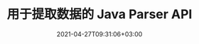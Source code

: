 ---
############################# Static ############################
layout: "product"
date: 2021-04-27T09:31:06+03:00
draft: false

product: "Parser"
product_tag: "parser"
platform: "Java"
platform_tag: "java"

############################# Head ############################
head_title: "Java API 从 PDF Word Excel HTML 中解析文本、图像和元数据"
head_description: "Java 文档解析器 API，用于从数据库、Word、Excel、演示文稿、PDF、电子邮件、EPUB 和 ZIP 文件中提取文本、图像、元数据和编码."

############################# Header ############################
title: "用于提取数据的 Java Parser API"
description: "Java API，用于从文档、演示文稿、档案和电子邮件中解析和提取带有元数据的图像和文本。"
button:
    enable: true

############################# SubMenu ############################
submenu:
    enable: true
    
    left:
        img_alt: "GroupDocs.Parser for Java"
        image: "/border/groupdocs-parser-java.svg"
        product: "GroupDocs.Parser"
        platform: "Java"

    middle:
        button:
            # button loop
            - link: "#overview"
              text: "概述"

            # button loop
            - link: "#features"
              text: "特征"

            # button loop
            - link: "#support"
              text: "Support"

            # button loop
            - link: "https://products.groupdocs.app/parser"
              text: "Live Demo"

            # button loop
            - link: "https://purchase.groupdocs.com/pricing/parser/java"
              text: "价钱"

    right:
        link_download: "https://downloads.groupdocs.com/parser"
        link_learn: "https://docs.groupdocs.com/parser/java/"
        link_buy: "https://purchase.groupdocs.com"

############################# 概述 ############################
overview:
    enable: true
    content: |
      GroupDocs.Parser for Java 是一个文本、图像和元数据提取器 API，支持 50 多种流行的文档类型，以帮助构建具有解析原始、结构化和格式化文本功能的业务应用程序。它还支持使用预定义模板解析文档，并允许从发票和其他典型文档中快速准确地提取复杂数据。 GroupDocs.Parser for Java 使您能够从所有流行格式的受密码保护的文件中提取文本和元数据，包括文字处理文档、Excel 电子表格、PowerPoint 演示文稿、OneNote、PDF 文件和 ZIP 档案。
    tabs:
      enable: true     
      
      ## TAB ONE ##
      tab_one:
        description: |
          以下是 Java 的 GroupDocs.Parser 的概述：

        left:
          enable: true
          icon: "fas fa-tools"
          title: "特征"
          content: |
            * 提取图像
            * 提取原始文本
            * 提取格式化文本
            * 提取结构化文本
            * 提取元数据
            * 从 ZIP 文件中的文件中提取
            * 搜索提取
            * 使用文本格式化程序提取
            * 检测编码标准
            * 检测媒体类型
        
        right:
          enable: true
          icon: "fab fa-html5"
          title: "API"
          content: |
            * 获取输入文件
            * 获取原始或格式化文本
            * 获取元数据
      
      ## TAB TWO ##
      tab_two:
        description: |
          GroupDocs.Parser for Java 支持以下 [文档文件格式](https://docs.groupdocs.com/parser/java/supported-document-formats/)：

        left:
          enable: true
          table:
            # table loop
            - title: "文本提取"
              content: |
                * **文本**：DOC、DOCX、DOT、DOTM、DOTX、DOCM、RTF、ODT、OTT、TXT、MD、WordprocessingML (XML)
                * **电子表格**：XLS、XLSX、CSV、XLSM、XLSB、ODS、SpreadsheetML (XML)、XLT、XLTX、XLTM、OTS、XLA、、XLAM、TSV
                * **演示文稿**：PPT、PPTX、PPTM、PPS、PPSX、PPSM、POT、POTX、POTM、ODP、OTP
                * **OneNote**：一个
                * **电子邮件**：MSG、EML、EMLX、PST、OST、MS EXCHANGE SERVER、POP、IMAP
                * **电子出版**：EPUB、FB2
                * **便携式文档**：PDF、PDF 包、加密 PDF
                * **基于 DOM 的**：XML、HTML、XHTML、MHTML
                * **压缩和包装**：ZIP、CHM
                * **数据库**：ADO.NET

            # table loop
            - title: "编码检测"
              content: |
                * **BOM**：UTF32 LE、UTF32 BE、UTF16 LE、UTF16 BE、UTF8 和 UTF7
                * **内容**：UTF32 LE、UTF32 BE、UTF16 LE、UTF16 BE、UTF8 和 ANSI

        right:
          enable: true
          table:
            # table loop
            - title: "元数据提取"
              content: |
                * **文本**：DOC、DOCX、DOT、DOTX、DOTM、OTT、ODT
                * **电子表格**：XLS、XLSX、XLT、XLTX、XLTM、XLA、XLAM、OTS、ODS
                * **演示文稿**：PPT、PPTX、POT、POTX、POTM、PPSM、PPTM、OTP、ODP
                * **电子邮件**：味精、EML、EMLX
                * **电子出版**：EPUB、FB2
                * **其他**：PDF

            # table loop
            - title: "Text & 元数据提取"
              content: |
                * **模板**：DOTX、POTX
                * **启用宏的模板**：DOTM、POTM、PPSM、PPTM
                * **OpenDocument 模板**：OTT

            # table loop
            - title: "图像提取"
              content: |
                * **文本**：DOC、DOCX、DOCM、RTF、DOT、DOTM、DOTX、ODT
                * **电子表格**：XLS、XLSX、XLSM、XLSB、ODS、XLT、XLTM、XLTX
                * **演示文稿**：PPT、PPTX、PPTM、ODP、POT、POTM、POTX、PPS、PPSX、PPSM
                * **便携式文档**：PDF、POT、POTM、POTX
                * **电子书**：CHM、EPUB、FB2
                * **标记**：HTML

      ## TAB THREE ##
      tab_three:
        description: |
          GroupDocs.Parser for Java 支持以下操作系统、框架和包管理器:
        
        left:
          enable: true
          table:
            # table loop
            - icon: "fab fa-windows"
              title: "操作系统"
              content: |
                * Microsoft Windows Desktop
                * Microsoft Windows Server
                * Linux
                * MacOS

            # table loop
            - icon: "fas fa-code"
              title: "支持的框架"
              content: |
                * Java 7 (1.7) 及更高版本

        right:
          enable: true
          table:
            # table loop
            - icon: "fas fa-cogs"
              title: "开发环境"
              content: |
                * NetBeans
                * IntelliJ IDEA
                * Eclipse
            # table loop
            - icon: "fas fa-tools"
              title: "构建自动化工具"
              content: |
                * Maven

############################# 特征 ############################
features:
    enable: true
    title: "GroupDocs.Parser for Java 特征"

    feature:
      # feature loop
      - icon: "fas fa-copy"
        content: "统计单个或多个文档的单词出现次数"

      # feature loop
      - icon: "fas fa-eye"
        content: "从 Excel 电子表格和 PowerPoint 演示模板中提取文本和元数据"

      # feature loop
      - icon: "fas fa-bolt"
        content: "从文件或流中获取文本，无需安装文档阅读器"
      
      # feature loop
      - icon: "fas fa-file-powerpoint"
        content: "使用快速或标准文本提取模式从文档中提取格式化文本"

      # feature loop
      - icon: "fas fa-code"
        content: "检测受密码保护的 XML 文档的媒体类型并从中提取文本"

      # feature loop
      - icon: "fas fa-cloud"
        content: "以编程方式从 PowerPoint 演示文稿、电子邮件和附件中获取格式化文本"

      # feature loop
      - icon: "fas fa-remove-format"
        content: "从 OneNote 文档的单页或多页中删除文本"

      # feature loop
      - icon: "fas fa-comment-slash"
        content: "从简单的 PDF 文件或 PDF 组合文档中提取原始文本"

      # feature loop
      - icon: "fas fa-location-arrow"
        content: "从 PDF、MS Word、Excel 和演示文档中提取数据"

      # feature loop
      - icon: "fas fa-border-all"
        content: "从 Excel 电子表格的单元格、行和列中提取原始或格式化文本"

      # feature loop
      - icon: "fas fa-wrench"
        content: "从 Word 文档中收集原始或 HTML 格式的文本并从文档中摘录突出显示的文本"

      # feature loop
      - icon: "fas fa-columns"
        content: "从 PDF 表单中获取数据并从 PDF 或 Word 文档中获取格式化表格"

      # feature loop
      - icon: "fas fa-file-word"
        content: "从 EPUB、CHM、Markdown 和 FB2 文件中提取单个句子或整个文本"

      # feature loop
      - icon: "fas fa-envelope"
        content: "摘自数据库、PDF、EPUB、CHM 和文字处理文档的目录"

      # feature loop
      - icon: "fas fa-print"
        content: "从文档中检索文本区域以进行分析并提取内容结构完整的文本"

      # feature loop
      - icon: "fas fa-file-archive"
        content: "从支持的文档格式中获取元数据"

      # feature loop
      - icon: "fas fa-lock"
        content: "从支持的格式中提取所有或选定的图像并旋转提取的图像"

      # feature loop
      - icon: "fas fa-file-code"
        content: "从 Zip 档案和 OST 容器中的文件中提取文本 – Zip 容器项目的检测媒体类型"
      
      # feature loop
      - icon: "fas fa-fill-drip"
        content: "从电子邮件容器中获取数据（Exchange Web 服务器、POP3、IMAP）"

      # feature loop
      - icon: "fas fa-file-excel"
        content: "快速、可靠、高效地从数据库容器中提取文本"

      # feature loop
      - icon: "fas fa-heading"
        content: "在文档中查找简单文本、整个单词和正则表达式"

      # feature loop
      - icon: "fas fa-project-diagram"
        content: "准备文档模板，从文档中提取数据并分析数据字段和表格"

      # feature loop
      - icon: "fas fa-cube"
        content: "在文档中搜索和提取突出显示的表达式"

      # feature loop
      - icon: "fab fa-uncharted"
        content: "使用纯文本格式化程序（简单和 ASCII）或使用边缘、角度和交叉点的自定义格式提取文本"

      # feature loop
      - icon: "fab fa-uncharted"
        content: "使用 Markdown Formatter 获取和格式化文本（字体、超链接、标题、列表和表格）"

      # feature loop
      - icon: "fab fa-uncharted"
        content: "使用 HTML 格式化程序获取文本并将格式化程序应用于段落、超链接、字体、标题、列表和表格"

      # feature loop
      - icon: "fab fa-uncharted"
        content: "通过列分隔符移动表格布局和检测矩形区域中的表格"

      # feature loop
      - icon: "fab fa-uncharted"
        content: "从微软办公软件文件格式中的形状、艺术字对象和文本框中提取文本"

      # feature loop
      - icon: "fab fa-uncharted"
        content: "提取图像到文件 - 保存为 JPG、PNG、GIF、BMP、PNG 或 WEBP 格式"

      # feature loop
      - icon: "fab fa-uncharted"
        content: "通过 JDBC 从电子邮件服务器和数据库中提取文本"

    more_feature:
      # more_feature_loop
      - title: "使用纯文本或 HTML 格式化程序获取文本"
        content: |
          使用 GroupDocs.Parser for Java，您可以将各种格式化程序应用于文本和 HTML。您可以使用纯文本格式化程序为简单和 ASCII 提取文本。您还可以使用 HTML Formatter 获取文本并将格式应用于段落、超链接、字体、标题、列表和表格。

############################# Support ############################
support:
    enable: true

############################# Solutions ############################
solutions:
    enable: true
    title: "GroupDocs.Parser 为其他流行的开发环境提供文档查看 API"

    solution:
        # solution loop
        - img_alt: "GroupDocs.Parser for .NET"
          image: "/border/groupdocs-parser-net.svg"
          product: "GroupDocs.Parser"
          platform: ".NET"
          link: "/parser/net/"

############################# Back to top ###############################
back_to_top:
  enable: true
---